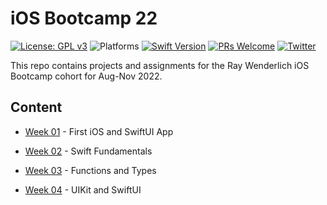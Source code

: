# iOS Bootcamp 22

[![License: GPL v3](https://img.shields.io/badge/License-GPL%20v3-blue.svg)](https://www.gnu.org/licenses/gpl-3.0)
![Platforms](https://img.shields.io/badge/platform-iOS-lightgrey.svg)
[![Swift Version](https://img.shields.io/badge/Swift-5.7-orange)](https://developer.apple.com/swift)
[![PRs Welcome](https://img.shields.io/badge/PRs-welcome-brightgreen.svg?style=flat-square)](http://makeapullrequest.com)
[![Twitter](https://img.shields.io/badge/twitter-quantum__tunnel-blue)](http://twitter.com/quantum_tunnel)

This repo contains projects and assignments for the Ray Wenderlich iOS Bootcamp cohort for Aug-Nov 2022. 


## Content
- [Week 01](Week_01) - First iOS and SwiftUI App

- [Week 02](Week_02) - Swift Fundamentals

- [Week 03](Week_03) - Functions and Types

- [Week 04](Week_04) - UIKit and SwiftUI

  

